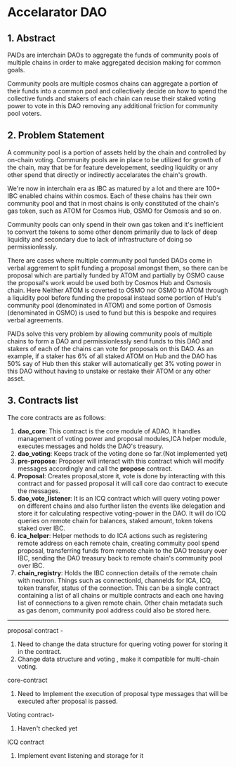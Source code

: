 # Accelarator DAO

## 1. Abstract
PAIDs are interchain DAOs to aggregate the funds of community pools of multiple chains in order to make aggregated decision making for common goals.

Community pools are multiple cosmos chains can aggregate a portion of their funds into a common pool and collectively decide on how to spend the collective funds and stakers of each chain can reuse their staked voting power to vote in this DAO removing any additional friction for community pool voters.

## 2. Problem Statement
A community pool is a portion of assets held by the chain and controlled by on-chain voting. Community pools are in place to be utilized for growth of the chain, may that be for feature developement, seeding liquidity or any other spend that directly or indirectly accelarates the chain's growth.

We're now in interchain era as IBC as matured by a lot and there are 100+ IBC enabled chains within cosmos. Each of these chains has their own community pool and that in most chains is only constituted of the chain's gas token, such as ATOM for Cosmos Hub, OSMO for Osmosis and so on.

Community pools can only spend in their own gas token and it's inefficient to convert the tokens to some other denom primarily due to lack of deep liquidity and secondary due to lack of infrastructure of doing so permissionlessly.

There are cases where multiple community pool funded DAOs come in verbal aggrement to split funding a proposal amongst them, so there can be proposal which are partially funded by ATOM and partially by OSMO cause the proposal's work would be used both by Cosmos Hub and Osmosis chain. Here Neither ATOM is coverted to OSMO nor OSMO to ATOM through a liquidity pool before funding the proposal instead some portion of Hub's community pool (denominated in ATOM) and some portion of Osmosis (denominated in OSMO) is used to fund but this is bespoke and requires verbal agreements.

PAIDs solve this very problem by allowing community pools of multiple chains to form a DAO and permissionlessly send funds to this DAO and stakers of each of the chains can vote for proposals on this DAO. As an example, if a staker has 6% of all staked ATOM on Hub and the DAO has 50% say of Hub then this staker will automatically get 3% voting power in this DAO without having to unstake or restake their ATOM or any other asset.

## 3. Contracts list
The core contracts are as follows:

1. **dao_core**: This contract is the core module of ADAO. It handles management of voting power and proposal modules,ICA helper module, executes messages and holds the DAO's treasury.
2. **dao_voting**: Keeps track of the voting done so far.(Not implemented yet)
3. **pre-propose**: Proposer will interact with this contract which will modify messages accordingly and call the **propose** contract.
4. **Proposal**: Creates proposal,store it, vote is done by interacting with this contract and for passed proposal it will call core dao contract to execute the messages.
5. **dao_vote_listener**: It is an ICQ contract which will query voting power on different chains and also further listen the events like delegation and store it for calculating respective voting-power in the DAO. It will do ICQ queries on remote chain for balances, staked amount, token tokens staked over IBC.
6. **ica_helper**: Helper methods to do ICA actions such as registering remote address on each remote chain, creating commuity pool spend proposal, transferring funds from remote chain to the DAO treasury over IBC, sending the DAO treasury back to remote chain's community pool over IBC.
7. **chain_registry**: Holds the IBC connection details of the remote chain with neutron. Things such as connectionId, channelds for ICA, ICQ, token transfer, status of the connection. This can be a single contract containing a list of all chains or multiple contracts and each one having list of connections to a given remote chain. Other chain metadata such as gas denom, community pool address could also be stored here.



---------------------------------------------------------

proposal contract -
1. Need to change the data structure for quering voting power for storing it in the contract.
2. Change data structure and voting , make it compatible for multi-chain voting.

core-contract
1. Need to Implement the execution of proposal type messages that will be executed after proposal is passed.

Voting contract-
1. Haven't checked yet

ICQ contract
1. Implement event listening and storage for it